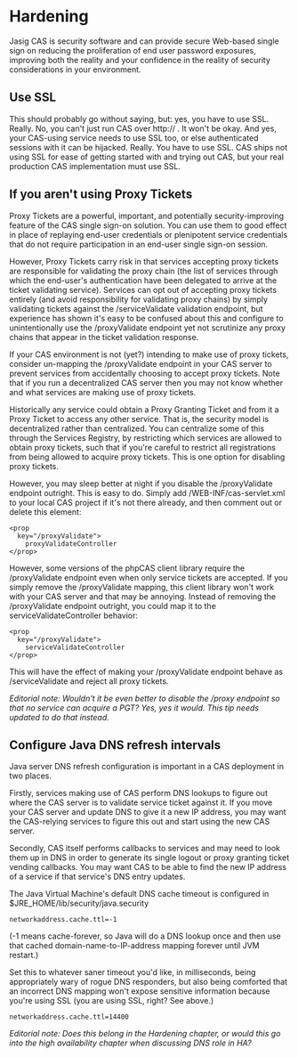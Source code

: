 # Hardening #

Jasig CAS is security software and can provide secure Web-based single sign on reducing the proliferation of end user password exposures, improving both the reality and your confidence in the reality of security considerations in your environment.

## Use SSL ## 

This should probably go without saying, but: yes, you have to use SSL. Really. No, you can't just run CAS over http:// . It won't be okay. And yes, your CAS-using service needs to use SSL too, or else authenticated sessions with it can be hijacked. Really. You have to use SSL. CAS ships not using SSL for ease of getting started with and trying out CAS, but your real production CAS implementation must use SSL.

## If you aren't using Proxy Tickets ## 

Proxy Tickets are a powerful, important, and potentially security-improving feature of the CAS single sign-on solution. You can use them to good effect in place of replaying end-user credentials or plenipotent service credentials that do not require participation in an end-user single sign-on session.

However, Proxy Tickets carry risk in that services accepting proxy tickets are responsible for validating the proxy chain (the list of services through which the end-user's authentication have been delegated to arrive at the ticket validating service). Services can opt out of accepting proxy tickets entirely (and avoid responsibility for validating proxy chains) by simply validating tickets against the /serviceValidate validation endpoint, but experience has shown it's easy to be confused about this and configure to unintentionally use the /proxyValidate endpoint yet not scrutinize any proxy chains that appear in the ticket validation response.

If your CAS environment is not (yet?) intending to make use of proxy tickets, consider un-mapping the /proxyValidate endpoint in your CAS server to prevent services from accidentally choosing to accept proxy tickets. Note that if you run a decentralized CAS server then you may not know whether and what services are making use of proxy tickets.

Historically any service could obtain a Proxy Granting Ticket and from it a Proxy Ticket to access any other service. That is, the security model is decentralized rather than centralized. You can centralize some of this through the Services Registry, by restricting which services are allowed to obtain proxy tickets, such that if you're careful to restrict all registrations from being allowed to acquire proxy tickets. This is one option for disabling proxy tickets.

However, you may sleep better at night if you disable the /proxyValidate endpoint outright. This is easy to do. Simply add /WEB-INF/cas-servlet.xml to your local CAS project if it's not there already, and then comment out or delete this element:

    <prop
      key="/proxyValidate">
        proxyValidateController
    </prop>
        
However, some versions of the phpCAS client library require the /proxyValidate endpoint even when only service tickets are accepted. If you simply remove the /proxyValidate mapping, this client library won't work with your CAS server and that may be annoying. Instead of removing the /proxyValidate endpoint outright, you could map it to the serviceValidateController behavior:

    <prop
      key="/proxyValidate">
        serviceValidateController
    </prop>
        
This will have the effect of making your /proxyValidate endpoint behave as /serviceValidate and reject all proxy tickets.

_Editorial note: Wouldn't it be even better to disable the /proxy endpoint so that no service can acquire a PGT?  Yes, yes it would.  This tip needs updated to do that instead._

## Configure Java DNS refresh intervals ##

Java server DNS refresh configuration is important in a CAS deployment in two places.

Firstly, services making use of CAS perform DNS lookups to figure out where the CAS server is to validate service ticket against it.  If you move your CAS server and update DNS to give it a new IP address, you may want the CAS-relying services to figure this out and start using the new CAS server.

Secondly, CAS itself performs callbacks to services and may need to look them up in DNS in order to generate its single logout or proxy granting ticket vending callbacks.  You may want CAS to be able to find the new IP address of a service if that service's DNS entry updates.

The Java Virtual Machine's default DNS cache timeout is configured in $JRE_HOME/lib/security/java.security

    networkaddress.cache.ttl=-1

(-1 means cache-forever, so Java will do a DNS lookup once and then use that cached domain-name-to-IP-address mapping forever until JVM restart.)

Set this to whatever saner timeout you'd like, in milliseconds, being appropriately wary of rogue DNS responders, but also being comforted that an incorrect DNS mapping won't expose sensitive information because you're using SSL (you are using SSL, right?  See above.)

    networkaddress.cache.ttl=14400

_Editorial note: Does this belong in the Hardening chapter, or would this go into the high availability chapter when discussing DNS role in HA?_


